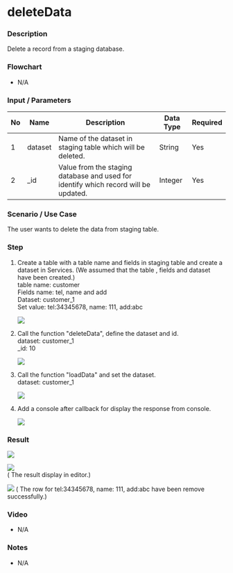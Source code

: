 ﻿# deleteData 

### Description

Delete a record from a staging database.

### Flowchart

- N/A 

### Input / Parameters

| No | Name | Description | Data Type | Required |
| ------ | ------ | ------ |------ | ------ |
| 1 | dataset | Name of the dataset in staging table which will be deleted. | String | Yes  |
| 2 | _id | Value from the staging database and used for identify which record will be updated. | Integer | Yes  |

### Scenario / Use Case

The user wants to delete the data from staging table.

### Step

1. Create a table with a table name and fields in staging table and             create a dataset in Services. (We assumed that the table ,               fields and dataset have been created.)
   <br>
   table name: customer<br>
   Fields name: tel, name and add<br>
   Dataset: customer_1<br>
   Set value: tel:34345678, name: 111, add:abc<br>
        
   ![](../../../../document/function/Dataset/deleteData/deleteData-step-1.png?raw=true)
        
2. Call the function "deleteData", define the dataset and id. 
   <br>
   dataset: customer_1<br>
   _id: 10<br>
   
   ![](../../../../document/function/Dataset/deleteData/deleteData-step-2.png?raw=true)
 
3. Call the function "loadData" and set the dataset.
   <br>
   dataset: customer_1<br>
   
   ![](../../../../document/function/Dataset/deleteData/deleteData-step-3.png?raw=true)
   
4. Add a console after callback for display the response from               console.
 
   ![](../../../../document/function/Dataset/deleteData/deleteData-step-4.png?raw=true)
   

### Result

 ![](../../../../document/function/Dataset/deleteData/deleteData-result-1.png?raw=true)
 
 ![](../../../../document/function/Dataset/deleteData/deleteData-result-2.png?raw=true)<br>
 ( The result display in editor.)
 
 ![](../../../../document/function/Dataset/deleteData/deleteData-result-3.png?raw=true)
( The row for tel:34345678, name: 111, add:abc have been remove successfully.)

### Video

- N/A

<!--[![Video](http://i.imgur.com/Ot5DWAW.png)](https://youtu.be/StTqXEQ2l-Y?t=35s)-->

### Notes

- N/A